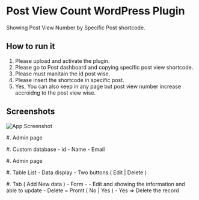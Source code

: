 # Post View Count WordPress Plugin

Showing Post View Number by Specific Post shortcode.

## How to run it

1. Please upload and activate the plugin.
2. Please go to Post dashboard and copying specific post view shortcode.
3. Please must manitain the id post wise.
4. Please insert the shortcode in specific post.
5. Yes, You can also keep in any page but post view number increase accroidng to the post view wise.

## Screenshots

![App Screenshot](https://via.placeholder.com/468x300?text=App+Screenshot+Here)


#. Admin page 

#. Custom database 
    - id 
    - Name 
    - Email 

#. Admin page 

#. Table List 
    - Data display 
    - Two buttons ( Edit | Delete )

#. Tab ( Add New data )
    - Form 
        - 
        - Edit and showing the information and able to update 
        - Delete = Promt ( No | Yes )
        - Yes => Delete the record 
